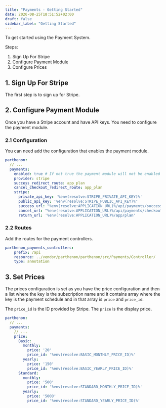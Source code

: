 ```yaml
---
title: "Payments - Getting Started"
date: 2020-08-25T18:51:52+02:00
draft: false
sidebar_label: "Getting Started"
---
```

To get started using the Payment System.

Steps:

1. Sign Up For Stripe
2. Configure Payment Module
3. Configure Prices

## 1. Sign Up For Stripe

The first step is to sign up for Stripe.

## 2. Configure Payment Module

Once you have a Stripe account and have API keys. You need to configure the payment module.

### 2.1 Configuration

You can need add the configuration that enables the payment module.

```yaml
parthenon:
  // ...
  payments:
    enabled: true # If not true the payment module will not be enabled
    provider: stripe
    success_redirect_route: app_plan
    cancel_checkout_redirect_route: app_plan
    stripe:
      private_api_key: '%env(resolve:STRIPE_PRIVATE_API_KEY)%'
      public_api_key: '%env(resolve:STRIPE_PUBLIC_API_KEY)%'
      success_url: "%env(resolve:APPLICATION_URL)%/api/payments/success/{CHECKOUT_SESSION_ID}"
      cancel_url: "%env(resolve:APPLICATION_URL)%/api/payments/checkout/cancel"
      return_url: '%env(resolve:APPLICATION_URL)%/app/plan'
```

### 2.2 Routes

Add the routes for the payment controllers.

```yaml
parthenon_payments_controllers:
    prefix: /api
    resource: ../vendor/parthenon/parthenon/src/Payments/Controller/
    type: annotation
```

## 3. Set Prices

The prices configuration is set as you have the price configuration and then a list where the key is the subscription name and it contains array where the key is the payment schedule and in that array is `price` and `price_id`.

The `price_id` is the ID provided by Stripe. The `price` is the display price.

```YAML
parthenon:
  // ...
  payments:
    // ...
    price:
      Basic:
        monthly:
          price: '20'
          price_id: '%env(resolve:BASIC_MONTHLY_PRICE_ID)%'
        yearly:
          price: '150'
          price_id: '%env(resolve:BASIC_YEARLY_PRICE_ID)%'
      Standard:
        monthly:
          price: '500'
          price_id: '%env(resolve:STANDARD_MONTHLY_PRICE_ID)%'
        yearly:
          price: '5000'
          price_id: '%env(resolve:STANDARD_YEARLY_PRICE_ID)%'
```
